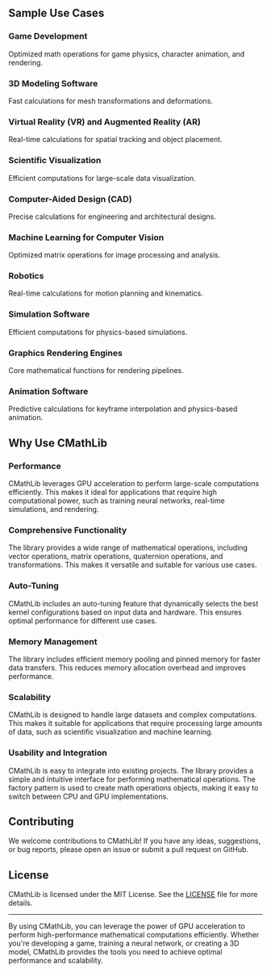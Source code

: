
## Sample Use Cases

### Game Development

Optimized math operations for game physics, character animation, and rendering.

### 3D Modeling Software

Fast calculations for mesh transformations and deformations.

### Virtual Reality (VR) and Augmented Reality (AR)

Real-time calculations for spatial tracking and object placement.

### Scientific Visualization

Efficient computations for large-scale data visualization.

### Computer-Aided Design (CAD)

Precise calculations for engineering and architectural designs.

### Machine Learning for Computer Vision

Optimized matrix operations for image processing and analysis.

### Robotics

Real-time calculations for motion planning and kinematics.

### Simulation Software

Efficient computations for physics-based simulations.

### Graphics Rendering Engines

Core mathematical functions for rendering pipelines.

### Animation Software

Predictive calculations for keyframe interpolation and physics-based animation.

## Why Use CMathLib

### Performance

CMathLib leverages GPU acceleration to perform large-scale computations efficiently. This makes it ideal for applications that require high computational power, such as training neural networks, real-time simulations, and rendering.

### Comprehensive Functionality

The library provides a wide range of mathematical operations, including vector operations, matrix operations, quaternion operations, and transformations. This makes it versatile and suitable for various use cases.

### Auto-Tuning

CMathLib includes an auto-tuning feature that dynamically selects the best kernel configurations based on input data and hardware. This ensures optimal performance for different use cases.

### Memory Management

The library includes efficient memory pooling and pinned memory for faster data transfers. This reduces memory allocation overhead and improves performance.

### Scalability

CMathLib is designed to handle large datasets and complex computations. This makes it suitable for applications that require processing large amounts of data, such as scientific visualization and machine learning.

### Usability and Integration

CMathLib is easy to integrate into existing projects. The library provides a simple and intuitive interface for performing mathematical operations. The factory pattern is used to create math operations objects, making it easy to switch between CPU and GPU implementations.

## Contributing

We welcome contributions to CMathLib! If you have any ideas, suggestions, or bug reports, please open an issue or submit a pull request on GitHub.

## License

CMathLib is licensed under the MIT License. See the [LICENSE](LICENSE) file for more details.

---

By using CMathLib, you can leverage the power of GPU acceleration to perform high-performance mathematical computations efficiently. Whether you're developing a game, training a neural network, or creating a 3D model, CMathLib provides the tools you need to achieve optimal performance and scalability.

